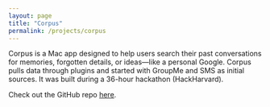 ```yaml
---
layout: page
title: "Corpus"
permalink: /projects/corpus
---
```


Corpus is a Mac app designed to help users search their past conversations for memories, forgotten details, or ideas—like a personal Google. Corpus pulls data through plugins and started with GroupMe and SMS as initial sources. It was built during a 36-hour hackathon (HackHarvard).

Check out the GitHub repo [here](https://github.com/dino-rodriguez/corpus).
